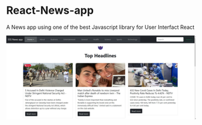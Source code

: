 # React-News-app
A News app using one of the best Javascript library for User Interfact React

![alt text](https://github.com/A7-4real/React-News-app/blob/main/news%20headlines.JPG)

